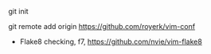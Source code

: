 git init

git remote add origin https://github.com/royerk/vim-conf

- Flake8 checking, f7, https://github.com/nvie/vim-flake8

